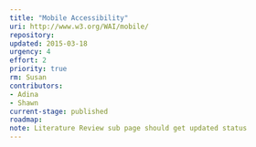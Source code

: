 ```yaml
---
title: "Mobile Accessibility"
uri: http://www.w3.org/WAI/mobile/
repository:
updated: 2015-03-18
urgency: 4
effort: 2
priority: true
rm: Susan
contributors:
- Adina
- Shawn
current-stage: published
roadmap:
note: Literature Review sub page should get updated status
---
```

